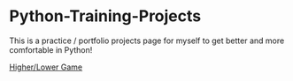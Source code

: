 # Python-Training-Projects

This is a practice / portfolio projects page for myself to get better and more comfortable in Python!

[Higher/Lower Game](https://github.com/balistis/Python-Training-Projects/blob/main/highlow_main.py)
